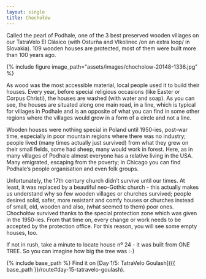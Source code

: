 ```yaml
---
layout: single
title: Chochołów
---
```


Called the pearl of Podhale, one of the 3 best preserved wooden villages on our TatraVelo El Clásico (with Osturňa and Vlkolinec /on an extra loop/ in Slovakia). 109 wooden houses are protected, most of them were built more than 100 years ago.

{% include figure image_path="assets/images/chocholow-20148-1336.jpg" %}

As wood was the most accessible material, local people used it to build their houses. Every year, before special religious occasions (like Easter or Corpus Christi), the houses are washed (with water and soap). As you can see, the houses are situated along one main road, in a line, which is typical for villages in Podhale and is an opposite of what you can find in some other regions where the villages would grow in a form of a circle and not a line.

Wooden houses were nothing special in Poland until 1950-ies, post-war time, especially in poor mountain regions where there was no industry; people lived (many times actually just survived) from what they grew on their small fields, some had sheep, many would work in forest. Here, as in many villages of Podhale almost everyone has a relative living in the USA. Many emigrated, escaping from the poverty; in Chicago you can find Podhale’s people organisation and even folk groups.

Unfortunately, the 17th century church didn’t survive until our times. At least, it was replaced by a beautiful neo-Gothic church - this actually makes us understand why so few wooden villages or churches survived; people desired solid, safer, more resistant and comfy houses or churches instead of small, old, wooden and also, (what seemed to them) poor ones. Chochołów survived thanks to the special protection zone which was given in the 1950-ies. From that time on, every change or work needs to be accepted by the protection office. For this reason, you will see some empty houses, too.

If not in rush, take a minute to locate house nº 24 - it was built from ONE TREE. So you can imagine how big the tree was :-)

{% include base_path %}
Find it on [Day 1/5: TatraVelo Goulash]({{ base_path }}/route#day-15-tatravelo-goulash).
